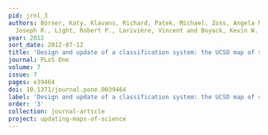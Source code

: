 ```yaml
---
pid: jrnl_3
authors: Börner, Katy, Klavans, Richard, Patek, Michael, Zoss, Angela M., Biberstine,
  Joseph R., Light, Robert P., Larivière, Vincent and Boyack, Kevin W.
year: 2012
sort_date: 2012-07-12
title: 'Design and update of a classification system: the UCSD map of science'
journal: PLoS One
volume: 7
issue: 7
pages: e39464
doi: 10.1371/journal.pone.0039464
label: 'Design and update of a classification system: the UCSD map of science'
order: '3'
collection: journal-article
project: updating-maps-of-science
---
```


